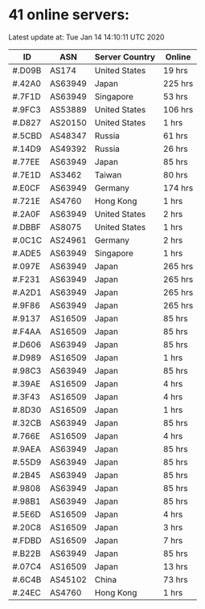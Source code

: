 # 41 online servers:

Latest update at: Tue Jan 14 14:10:11 UTC 2020

| ID | ASN | Server Country | Online |
| -- | --- | -------------- | ------ |
| #.D09B | AS174 | United States | 19 hrs |
| #.42A0 | AS63949 | Japan | 225 hrs |
| #.7F1D | AS63949 | Singapore | 53 hrs |
| #.9FC3 | AS53889 | United States | 106 hrs |
| #.D827 | AS20150 | United States | 1 hrs |
| #.5CBD | AS48347 | Russia | 61 hrs |
| #.14D9 | AS49392 | Russia | 26 hrs |
| #.77EE | AS63949 | Japan | 85 hrs |
| #.7E1D | AS3462 | Taiwan | 80 hrs |
| #.E0CF | AS63949 | Germany | 174 hrs |
| #.721E | AS4760 | Hong Kong | 1 hrs |
| #.2A0F | AS63949 | United States | 2 hrs |
| #.DBBF | AS8075 | United States | 1 hrs |
| #.0C1C | AS24961 | Germany | 2 hrs |
| #.ADE5 | AS63949 | Singapore | 1 hrs |
| #.097E | AS63949 | Japan | 265 hrs |
| #.F231 | AS63949 | Japan | 265 hrs |
| #.A2D1 | AS63949 | Japan | 265 hrs |
| #.9F86 | AS63949 | Japan | 265 hrs |
| #.9137 | AS16509 | Japan | 85 hrs |
| #.F4AA | AS16509 | Japan | 85 hrs |
| #.D606 | AS63949 | Japan | 85 hrs |
| #.D989 | AS16509 | Japan | 1 hrs |
| #.98C3 | AS63949 | Japan | 85 hrs |
| #.39AE | AS16509 | Japan | 4 hrs |
| #.3F43 | AS16509 | Japan | 4 hrs |
| #.8D30 | AS16509 | Japan | 1 hrs |
| #.32CB | AS63949 | Japan | 85 hrs |
| #.766E | AS16509 | Japan | 4 hrs |
| #.9AEA | AS63949 | Japan | 85 hrs |
| #.55D9 | AS63949 | Japan | 85 hrs |
| #.2B45 | AS63949 | Japan | 85 hrs |
| #.9808 | AS63949 | Japan | 85 hrs |
| #.98B1 | AS63949 | Japan | 85 hrs |
| #.5E6D | AS16509 | Japan | 4 hrs |
| #.20C8 | AS16509 | Japan | 3 hrs |
| #.FDBD | AS16509 | Japan | 7 hrs |
| #.B22B | AS63949 | Japan | 85 hrs |
| #.07C4 | AS16509 | Japan | 13 hrs |
| #.6C4B | AS45102 | China | 73 hrs |
| #.24EC | AS4760 | Hong Kong | 1 hrs |

